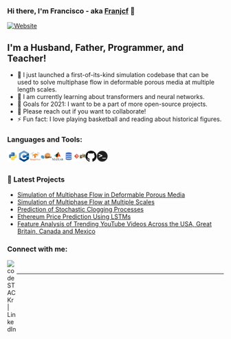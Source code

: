 ### Hi there, I'm Francisco - aka [Franjcf][website] 👋

[![Website](https://img.shields.io/website?label=franjcf.github.io&style=for-the-badge&url=https://franjcf.github.io//)](https://franjcf.github.io/)

## I'm a Husband, Father, Programmer, and Teacher!

- 🔭  I just launched a first-of-its-kind simulation codebase that can be used to solve multiphase flow in deformable porous media at multiple length scales. 
- 🌱  I am currently learning about transformers and neural networks.
- 🥅  Goals for 2021: I want to be a part of more open-source projects. 
- 👯  Please reach out if you want to collaborate!
- ⚡ Fun fact: I love playing basketball and reading about historical figures.

### Languages and Tools:

<img align="left" alt="Python" width="26px" src="https://raw.githubusercontent.com/github/explore/80688e429a7d4ef2fca1e82350fe8e3517d3494d/topics/python/python.png" />
<img align="left" alt="C++" width="26px" src="https://raw.githubusercontent.com/github/explore/80688e429a7d4ef2fca1e82350fe8e3517d3494d/topics/cpp/cpp.png" />
<img align="left" alt="TensorFlow" width="26px" src="https://raw.githubusercontent.com/github/explore/80688e429a7d4ef2fca1e82350fe8e3517d3494d/topics/tensorflow/tensorflow.png" />
<img align="left" alt="Scikit-Learn" width="26px" src="https://raw.githubusercontent.com/github/explore/80688e429a7d4ef2fca1e82350fe8e3517d3494d/topics/scikit-learn/scikit-learn.png" />
<img align="left" alt="Matlab" width="26px" src="https://raw.githubusercontent.com/github/explore/80688e429a7d4ef2fca1e82350fe8e3517d3494d/topics/matlab/matlab.png" />
<img align="left" alt="SQL" width="26px" src="https://raw.githubusercontent.com/github/explore/80688e429a7d4ef2fca1e82350fe8e3517d3494d/topics/sql/sql.png" />
<img align="left" alt="Git" width="26px" src="https://raw.githubusercontent.com/github/explore/80688e429a7d4ef2fca1e82350fe8e3517d3494d/topics/git/git.png" />
<img align="left" alt="GitHub" width="26px" src="https://raw.githubusercontent.com/github/explore/78df643247d429f6cc873026c0622819ad797942/topics/github/github.png" />
<img align="left" alt="Terminal" width="26px" src="https://raw.githubusercontent.com/github/explore/80688e429a7d4ef2fca1e82350fe8e3517d3494d/topics/terminal/terminal.png" />

<br />
<br />


### 📕 Latest Projects

<!-- BLOG-POST-LIST:START -->
- [Simulation of Multiphase Flow in Deformable Porous Media](https://github.com/Franjcf/hybridBiotInterFoam)
- [Simulation of Multiphase Flow at Multiple Scales](https://github.com/Franjcf/hybridPorousInterFoam)
- [Prediction of Stochastic Clogging Processes](https://github.com/Franjcf/Data-Science-Projects/blob/main/clogging_prediction_analysis/clogging_analysis.ipynb)
- [Ethereum Price Prediction Using LSTMs](https://github.com/Franjcf/Data-Science-Projects/blob/main/Ethereum_price_prediction/ETH_prediction.ipynb)
- [Feature Analysis of Trending YouTube Videos Across the USA, Great Britain, Canada and Mexico](https://github.com/Franjcf/Data-Science-Projects/blob/main/YouTube_video_trending_analysis/trending_YouTube_videos_analysis.ipynb)
<!-- BLOG-POST-LIST:END -->

### Connect with me:

[<img align="left" alt="codeSTACKr | LinkedIn" width="22px" src="https://cdn.jsdelivr.net/npm/simple-icons@v3/icons/linkedin.svg" />][linkedin]

<br />

---

[website]: https://franjcf.github.io/
[linkedin]: https://www.linkedin.com/in/francisco-jose-carrillo/

